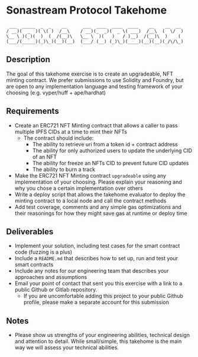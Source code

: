 # Sonastream Protocol Takehome

     ___  _____  _  _    __      ___  ____  ____  ____    __    __  __ 
    / __)(  _  )( \( )  /__\    / __)(_  _)(  _ \( ___)  /__\  (  \/  )
    \__ \ )(_)(  )  (  /(__)\   \__ \  )(   )   / )__)  /(__)\  )    ( 
    (___/(_____)(_)\_)(__)(__)  (___/ (__) (_)\_)(____)(__)(__)(_/\/\_)

## Description
The goal of this takehome exercise is to create an upgradeable, NFT minting contract. We prefer submissions to use Solidity and Foundry, but are open to any implementation language and testing framework of your choosing (e.g. vyper/huff + ape/hardhat)

## Requirements
- Create an ERC721 NFT Minting contract that allows a caller to pass multiple IPFS CIDs at a time to mint their NFTs
  - The contract should include:
    - The ability to retrieve uri from a token id + contract address
    - The ability for only authorized users to update the underlying CID of an NFT
    - The ability for freeze an NFTs CID to prevent future CID updates
    - The ability to burn a track
- Make the ERC721 NFT Minting contract `upgradeable` using any implementation of your choosing. Please explain your reasoning and why you chose a certain implementation over others
- Write a deploy script that allows the takehome evaluator to deploy the minting contract to a local node and call the contract methods
- Add test coverage, comments and any simple gas optimizations and their reasonings for how they might save gas at runtime or deploy time

## Deliverables
- Implement your solution, including test cases for the smart contract code (fuzzing is a plus)
- Include a `README.md` that describes how to set up, run and test your smart contracts 
- Include any notes for our engineering team that describes your approaches and assumptions
- Email your point of contact that sent you this exercise with a link to a public Github or Gitlab repository.
    - If you are uncomfortable adding this project to your public Github profile, please make a separate account for this submission

## Notes
- Please show us strengths of your engineering abilities, technical design and attention to detail. While small/simple, this takehome is the main way we will assess your technical abilities. 